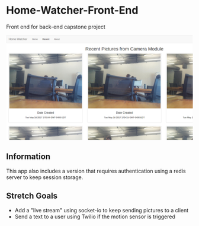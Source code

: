 # Home-Watcher-Front-End
Front end for back-end capstone project

![Alt text](/home-watcher.png?raw=true "Optional Title")

## Information

This app also includes a version that requires authentication using a redis server to keep session storage.

## Stretch Goals

- Add a "live stream" using socket-io to keep sending pictures to a client
- Send a text to a user using Twilio if the motion sensor is triggered
